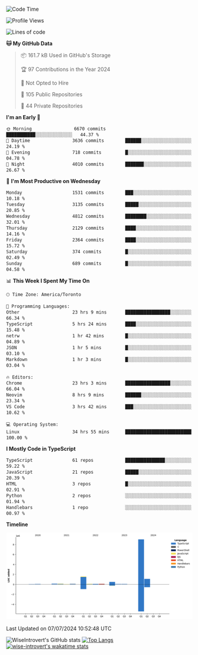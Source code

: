 <!--START_SECTION:waka-->
![Code Time](http://img.shields.io/badge/Code%20Time-1%2C857%20hrs%2047%20mins-blue)

![Profile Views](http://img.shields.io/badge/Profile%20Views-0-blue)

![Lines of code](https://img.shields.io/badge/From%20Hello%20World%20I%27ve%20Written-12.9%20million%20lines%20of%20code-blue)

**🐱 My GitHub Data** 

> 📦 161.7 kB Used in GitHub's Storage 
 > 
> 🏆 97 Contributions in the Year 2024
 > 
> 🚫 Not Opted to Hire
 > 
> 📜 105 Public Repositories 
 > 
> 🔑 44 Private Repositories 
 > 
**I'm an Early 🐤** 

```text
🌞 Morning                6670 commits        ███████████░░░░░░░░░░░░░░   44.37 % 
🌆 Daytime                3636 commits        ██████░░░░░░░░░░░░░░░░░░░   24.19 % 
🌃 Evening                718 commits         █░░░░░░░░░░░░░░░░░░░░░░░░   04.78 % 
🌙 Night                  4010 commits        ███████░░░░░░░░░░░░░░░░░░   26.67 % 
```
📅 **I'm Most Productive on Wednesday** 

```text
Monday                   1531 commits        ███░░░░░░░░░░░░░░░░░░░░░░   10.18 % 
Tuesday                  3135 commits        █████░░░░░░░░░░░░░░░░░░░░   20.85 % 
Wednesday                4812 commits        ████████░░░░░░░░░░░░░░░░░   32.01 % 
Thursday                 2129 commits        ████░░░░░░░░░░░░░░░░░░░░░   14.16 % 
Friday                   2364 commits        ████░░░░░░░░░░░░░░░░░░░░░   15.72 % 
Saturday                 374 commits         █░░░░░░░░░░░░░░░░░░░░░░░░   02.49 % 
Sunday                   689 commits         █░░░░░░░░░░░░░░░░░░░░░░░░   04.58 % 
```


📊 **This Week I Spent My Time On** 

```text
🕑︎ Time Zone: America/Toronto

💬 Programming Languages: 
Other                    23 hrs 9 mins       █████████████████░░░░░░░░   66.34 % 
TypeScript               5 hrs 24 mins       ████░░░░░░░░░░░░░░░░░░░░░   15.48 % 
netrw                    1 hr 42 mins        █░░░░░░░░░░░░░░░░░░░░░░░░   04.89 % 
JSON                     1 hr 5 mins         █░░░░░░░░░░░░░░░░░░░░░░░░   03.10 % 
Markdown                 1 hr 3 mins         █░░░░░░░░░░░░░░░░░░░░░░░░   03.04 % 

🔥 Editors: 
Chrome                   23 hrs 3 mins       █████████████████░░░░░░░░   66.04 % 
Neovim                   8 hrs 9 mins        ██████░░░░░░░░░░░░░░░░░░░   23.34 % 
VS Code                  3 hrs 42 mins       ███░░░░░░░░░░░░░░░░░░░░░░   10.62 % 

💻 Operating System: 
Linux                    34 hrs 55 mins      █████████████████████████   100.00 % 
```

**I Mostly Code in TypeScript** 

```text
TypeScript               61 repos            ███████████████░░░░░░░░░░   59.22 % 
JavaScript               21 repos            █████░░░░░░░░░░░░░░░░░░░░   20.39 % 
HTML                     3 repos             █░░░░░░░░░░░░░░░░░░░░░░░░   02.91 % 
Python                   2 repos             ░░░░░░░░░░░░░░░░░░░░░░░░░   01.94 % 
Handlebars               1 repo              ░░░░░░░░░░░░░░░░░░░░░░░░░   00.97 % 
```



**Timeline**

![Lines of Code chart](https://raw.githubusercontent.com/wise-introvert/wise-introvert/master/assets/bar_graph.png)


 Last Updated on 07/07/2024 10:52:48 UTC
<!--END_SECTION:waka-->

![WiseIntrovert's GitHub stats](https://github-readme-stats.vercel.app/api?username=wise-introvert&count_private=true&show_icons=true)
[![Top Langs](https://github-readme-stats.vercel.app/api/top-langs/?username=wise-introvert&langs_count=10)](https://github.com/anuraghazra/github-readme-stats)
[![wise-introvert's wakatime stats](https://github-readme-stats.vercel.app/api/wakatime?username=wiseintrovert)](https://github.com/anuraghazra/github-readme-stats)

